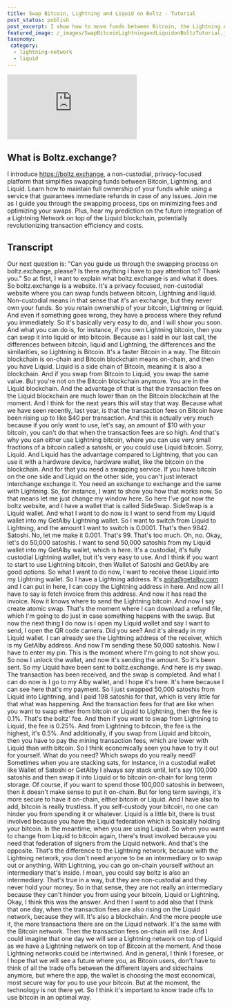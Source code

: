 ```yaml
---
title: Swap Bitcoin, Lightning and Liquid on Boltz - Tutorial
post_status: publish
post_excerpt: I show how to move funds between Bitcoin, the Lightning network, and the Liquid sidechain. 
featured_image: /_images/SwapBitcoinLightningandLiquidonBoltzTutorial.jpg
taxonomy:
 category:
  - lightning-network
  - liquid
---
```


<iframe src="https://player.vimeo.com/video/1020826930?badge=0&amp;autopause=0&amp;player_id=0&amp;app_id=58479" frameborder="0" allow="autoplay; fullscreen; picture-in-picture; clipboard-write; encrypted-media" title="Swap Bitcoin, Lightning and Liquid on Boltz - Tutorial"></iframe>

<div style="margin-bottom:30px;"></div>

## What is Boltz.exchange?

I introduce https://boltz.exchange, a non-custodial, privacy-focused platform that simplifies swapping funds between Bitcoin, Lightning, and Liquid. Learn how to maintain full ownership of your funds while using a service that guarantees immediate refunds in case of any issues. Join me as I guide you through the swapping process, tips on minimizing fees and optimizing your swaps. Plus, hear my prediction on the future integration of a Lightning Network on top of the Liquid blockchain, potentially revolutionizing transaction efficiency and costs.

## Transcript

Our next question is: "Can you guide us through the swapping process on boltz.exchange, please? Is there anything I have to pay attention to? Thank you." So at first, I want to explain what boltz.exchange is and what it does. So boltz.exchange is a website. It's a privacy focused, non-custodial website where you can swap funds between bitcoin, Lightning and liquid. Non-custodial means in that sense that it's an exchange, but they never own your funds. So you retain ownership of your bitcoin, Lightning or liquid. And even if something goes wrong, they have a process where they refund you immediately. So it's basically very easy to do, and I will show you soon. And what you can do is, for instance, if you own Lightning bitcoin, then you can swap it into liquid or into bitcoin. Because as I said in our last call, the differences between bitcoin, liquid and Lightning, the differences and the similarities, so Lightning is Bitcoin. It's a faster Bitcoin in a way. The Bitcoin blockchain is on-chain and Bitcoin blockchain means on-chain, and then you have Liquid. Liquid is a side chain of Bitcoin, meaning it is also a blockchain. And if you swap from Bitcoin to Liquid, you swap the same value. But you're not on the Bitcoin blockchain anymore. You are in the Liquid blockchain. And the advantage of that is that the transaction fees on the Liquid blockchain are much lower than on the Bitcoin blockchain at the moment. And I think for the next years this will stay that way. Because what we have seen recently, last year, is that the transaction fees on Bitcoin have been rising up to like $40 per transaction. And this is actually very much because if you only want to use, let's say, an amount of $10 with your bitcoin, you can't do that when the transaction fees are so high. And that's why you can either use Lightning bitcoin, where you can use very small fractions of a bitcoin called a satoshi, or you could use Liquid bitcoin. Sorry, Liquid. And Liquid has the advantage compared to Lightning, that you can use it with a hardware device, hardware wallet, like the bitcoin on the blockchain. And for that you need a swapping service. If you have bitcoin on the one side and Liquid on the other side, you can't just interact interchange exchange it. You need an exchange to exchange and the same with Lightning. So, for instance, I want to show you how that works now. So that means let me just change my window here. So here I've got now the boltz website, and I have a wallet that is called SideSwap. SideSwap is a Liquid wallet. And what I want to do now is I want to send from my Liquid wallet into my GetAlby Lightning wallet. So I want to switch from Liquid to Lightning, and the amount I want to switch is 0.0001. That's then 9842. Satoshi. No, let me make it 0.001. That's 99. That's too much. Oh, no. Okay, let's do 50,000 satoshis. I want to send 50,000 satoshis from my Liquid wallet into my GetAlby wallet, which is here. It's a custodial, it's fully custodial Lightning wallet, but it's very easy to use. And I think if you want to start to use Lightning bitcoin, then Wallet of Satoshi and GetAlby are good options. So what I want to do now, I want to receive these Liquid into my Lightning wallet. So I have a Lightning address. It's anita@getalby.com and I can put in here, I can copy the Lightning address in here. And now all I have to say is fetch invoice from this address. And now it has read the invoice. Now it knows where to send the Lightning bitcoin. And now I say create atomic swap. That's the moment where I can download a refund file, which I'm going to do just in case something happens with the swap. But now the next thing I do now is I open my Liquid wallet and say I want to send, I open the QR code camera. Did you see? And it's already in my Liquid wallet. I can already see the Lightning address of the receiver, which is my GetAlby address. And now I'm sending these 50,000 satoshis. Now I have to enter my pin. This is the moment where I'm going to not show you. So now I unlock the wallet, and now it's sending the amount. So it's been sent. So my Liquid have been sent to boltz.exchange. And here is my swap. The transaction has been received, and the swap is completed. And what I can do now is I go to my Alby wallet, and I hope it's here. It's here because I can see here that's my payment. So I just swapped 50,000 satoshis from Liquid into Lightning, and I paid 198 satoshis for that, which is very little for that what was happening. And the transaction fees for that are like when you want to swap either from bitcoin or Liquid to Lightning, then the fee is 0.1%. That's the boltz' fee. And then if you want to swap from Lightning to Liquid, the fee is 0.25%. And from Lightning to bitcoin, the fee is the highest, it's 0.5%. And additionally, if you swap from Liquid and bitcoin, then you have to pay the mining transaction fees, which are lower with Liquid than with bitcoin. So I think economically seen you have to try it out for yourself. What do you need? Which swaps do you really need? Sometimes when you are stacking sats, for instance, in a custodial wallet like Wallet of Satoshi or GetAlby I always say stack until, let's say 100,000 satoshis and then swap it into Liquid or to bitcoin on-chain for long term storage. Of course, if you want to spend those 100,000 satoshis in between, then it doesn't make sense to put it on-chain. But for long term savings, it's more secure to have it on-chain, either bitcoin or Liquid. And I have also to add, bitcoin is really trustless. If you self-custody your bitcoin, no one can hinder you from spending it or whatever. Liquid is a little bit, there is trust involved because you have the Liquid federation which is basically holding your bitcoin. In the meantime, when you are using Liquid. So when you want to change from Liquid to bitcoin again, there's trust involved because you need that federation of signers from the Liquid network. And that's the opposite. That's the difference to the Lightning network, because with the Lightning network, you don't need anyone to be an intermediary or to swap out or anything. With Lightning, you can go on-chain yourself without an intermediary that's inside. I mean, you could say boltz is also an intermediary. That's true in a way, but they are non-custodial and they never hold your money. So in that sense, they are not really an intermediary because they can't hinder you from using your bitcoin, Liquid or Lightning. Okay, I think this was the answer. And then I want to add also that I think that one day, when the transaction fees are also rising on the Liquid network, because they will. It's also a blockchain. And the more people use it, the more transactions there are on the Liquid network. It's the same with the Bitcoin network. Then the transaction fees on-chain will rise. And I could imagine that one day we will see a Lightning network on top of Liquid as we have a Lightning network on top of Bitcoin at the moment. And those Lightning networks could be intertwined. And in general, I think I foresee, or I hope that we will see a future where you, as Bitcoin users, don't have to think of all the trade offs between the different layers and sidechains anymore, but where the app, the wallet is choosing the most economical, most secure way for you to use your bitcoin. But at the moment, the technology is not there yet. So I think it's important to know trade offs to use bitcoin in an optimal way.